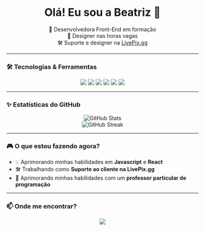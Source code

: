 <h1 align="center">Olá! Eu sou a Beatriz 👋</h1>

<p align="center">
  🌱 Desenvolvedora Front-End em formação <br>
  🎨 Designer nas horas vagas <br>
  🛠️ Suporte e designer na <a href="https://livepix.gg/">LivePix.gg</a> <br>
</p>

---

### 🛠️ Tecnologias & Ferramentas
<p align="center">
  <img src="https://img.shields.io/badge/-HTML5-E34F26?style=for-the-badge&logo=html5&logoColor=white" />
  <img src="https://img.shields.io/badge/-CSS3-1572B6?style=for-the-badge&logo=css3&logoColor=white" />
  <img src="https://img.shields.io/badge/-JavaScript-F7DF1E?style=for-the-badge&logo=javascript&logoColor=black" />
  <img src="https://img.shields.io/badge/-React-61DAFB?style=for-the-badge&logo=react&logoColor=white" />
  <img src="https://img.shields.io/badge/-Figma-F24E1E?style=for-the-badge&logo=figma&logoColor=white" />
  <img src="https://img.shields.io/badge/-Photoshop-31A8FF?style=for-the-badge&logo=adobephotoshop&logoColor=white" />
</p>

---

### ✨ Estatísticas do GitHub
<p align="center"> 
  <img src="https://github-readme-stats.vercel.app/api?username=YueShinji&show_icons=true&theme=radical" alt="GitHub Stats" />
  <br>
  <img src="https://github-readme-streak-stats.herokuapp.com/?user=YueShinji&theme=radical" alt="GitHub Streak" />
</p>

---

### 🎮 O que estou fazendo agora?  
- 💡 Aprimorando minhas habilidades em **Javascript** e **React**
- 🛠️ Trabalhando como **Suporte ao cliente na LivePix.gg**  
- 🔹 Aprimorando minhas habilidades com um **professor particular de programação**

---

### 📫 Onde me encontrar?
<p align="center">
  <a href="https://www.linkedin.com/in/beatriz-romero-739a1a315/">
    <img src="https://img.shields.io/badge/-LinkedIn-blue?style=for-the-badge&logo=linkedin&logoColor=white" />
  </a>
</p>
